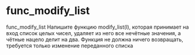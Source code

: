 # func_modify_list
func_modify_list
Напишите функцию modify_list(l), которая принимает на вход список целых чисел, удаляет из него все нечётные значения,
а чётные нацело делит на два. Функция не должна ничего возвращать, требуется только изменение переданного списка
